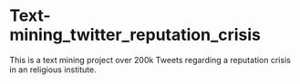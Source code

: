 # Text-mining_twitter_reputation_crisis
This is a text mining project over 200k Tweets regarding a reputation crisis in an religious institute.
